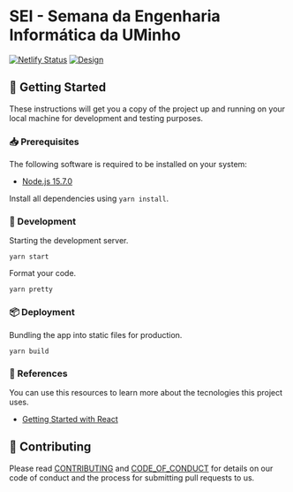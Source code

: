 [contributing]: CONTRIBUTING.md
[code_of_conduct]: CODE_OF_CONDUCT.md
[figma]: https://www.figma.com/file/1phER5eukGFC5p9tFGnfk7/SEI
[netlify-badge]: https://api.netlify.com/api/v1/badges/ed584f7f-e3cd-47a3-b00e-c07faa722ce1/deploy-status

# SEI - Semana da Engenharia Informática da UMinho

[![Netlify Status][netlify-badge]](https://app.netlify.com/sites/seium/deploys)
[![Design](https://img.shields.io/badge/-figma-s?style=flat&logo=figma&color=black)][figma]

## :rocket: Getting Started

These instructions will get you a copy of the project up and running on your
local machine for development and testing purposes.

### :inbox_tray: Prerequisites

The following software is required to be installed on your system:

- [Node.js 15.7.0](https://nodejs.org/en/download/)

Install all dependencies using `yarn install`.

### :hammer: Development

Starting the development server.

```
yarn start
```

Format your code.

```
yarn pretty
```

### :package: Deployment

Bundling the app into static files for production.

```
yarn build
```

### :link: References

You can use this resources to learn more about the tecnologies this project
uses.

- [Getting Started with React](https://reactjs.org/docs/getting-started.html)

## :handshake: Contributing

Please read [CONTRIBUTING][contributing] and [CODE_OF_CONDUCT][code_of_conduct]
for details on our code of conduct and the process for submitting pull requests
to us.
